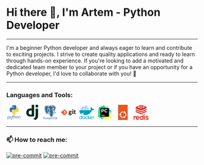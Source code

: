 # Hi there 👋, I'm Artem - Python Developer
___

I'm a beginner Python developer and always eager to learn and contribute to exciting projects. I strive to create quality applications and ready to learn through hands-on experience. If you're looking to add a motivated and dedicated team member to your project or if you have an opportunity for a Python developer, I'd love to collaborate with you! 🚀
___

### Languages and Tools:
<div>
  <img src="https://github.com/devicons/devicon/blob/master/icons/python/python-original-wordmark.svg" title="Python" alt="Python" width="40" height="40"/>&nbsp;
  <img src="https://github.com/devicons/devicon/blob/master/icons/django/django-plain.svg" title="Django" alt="Django" width="40" height="40"/>&nbsp;
  <img src="https://github.com/devicons/devicon/blob/master/icons/postgresql/postgresql-plain-wordmark.svg" title="PostgreSQL" alt="PostgreSQL" width="40" height="40"/>&nbsp;
  <img src="https://github.com/devicons/devicon/blob/master/icons/git/git-original-wordmark.svg" title="Git" **alt="Git" width="40" height="40"/>&nbsp;
  <img src="https://github.com/devicons/devicon/blob/master/icons/docker/docker-plain-wordmark.svg" title="Docker" alt="Docker" width="40" height="40"/>&nbsp;
  <img src="https://github.com/devicons/devicon/blob/master/icons/pycharm/pycharm-original.svg"  title="PyCharm" alt="PyCharm" width="40" height="40"/>&nbsp;
  <img src="https://github.com/devicons/devicon/blob/master/icons/ubuntu/ubuntu-original.svg" title="Ubuntu" alt="Ubuntu" width="40" height="40"/>&nbsp;
  <img src="https://github.com/devicons/devicon/blob/master/icons/redis/redis-plain-wordmark.svg" title="Redis" alt="Redis" width="40" height="40"/>&nbsp;

</div>

___
### 📫 How to reach me:
[![pre-commit](https://img.shields.io/badge/Telegram-Artem_Domnikov-26A5E4?logo=telegram&logoColor=white)](https://t.me/Artem_Domnikov)
[![pre-commit](https://img.shields.io/badge/email-adomnikov3@gmail.com-005FF9?logo=maildotru&logoColor=white)](mailto:adomnikov3@gmail.com)
